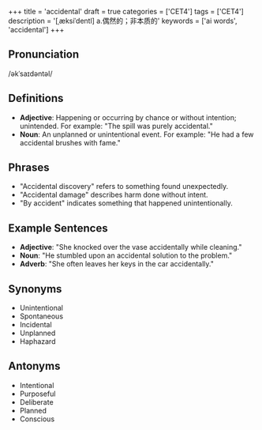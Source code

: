 +++
title = 'accidental'
draft = true
categories = ['CET4']
tags = ['CET4']
description = '[ˌæksiˈdentl] a.偶然的；非本质的'
keywords = ['ai words', 'accidental']
+++

## Pronunciation
/əkˈsaɪdəntəl/

## Definitions
- **Adjective**: Happening or occurring by chance or without intention; unintended. For example: "The spill was purely accidental."
- **Noun**: An unplanned or unintentional event. For example: "He had a few accidental brushes with fame."

## Phrases
- "Accidental discovery" refers to something found unexpectedly.
- "Accidental damage" describes harm done without intent.
- "By accident" indicates something that happened unintentionally.

## Example Sentences
- **Adjective**: "She knocked over the vase accidentally while cleaning."
- **Noun**: "He stumbled upon an accidental solution to the problem."
- **Adverb**: "She often leaves her keys in the car accidentally."

## Synonyms
- Unintentional
- Spontaneous
- Incidental
- Unplanned
- Haphazard

## Antonyms
- Intentional
- Purposeful
- Deliberate
- Planned
- Conscious
